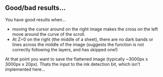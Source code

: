 Good/bad results...
----------------


You have good results when...

 * moving the cursor around on the right image makes the cross on the left move around the curve of the scroll.
 * At Z=0 on the right (the middle of a sheet), there are no dark bands or lines across the middle of the image (suggests the function is not correctly following the layers, and has skipped one!)


 At that point you want to save the flattened image (typically ~3000px x 3000px x 20px).   Thats the input to the ink detection bit, which isn't implemented here...
